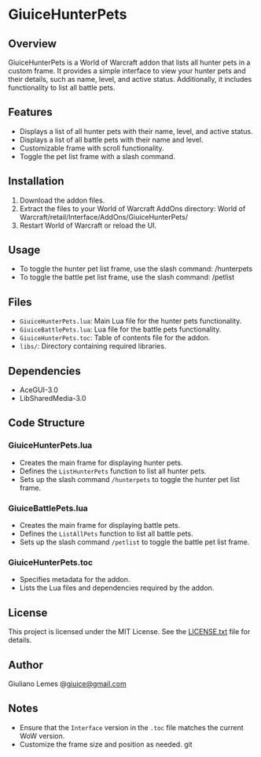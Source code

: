 # GiuiceHunterPets

## Overview

GiuiceHunterPets is a World of Warcraft addon that lists all hunter pets in a custom frame. It provides a simple interface to view your hunter pets and their details, such as name, level, and active status. Additionally, it includes functionality to list all battle pets.

## Features

- Displays a list of all hunter pets with their name, level, and active status.
- Displays a list of all battle pets with their name and level.
- Customizable frame with scroll functionality.
- Toggle the pet list frame with a slash command.

## Installation

1. Download the addon files.
2. Extract the files to your World of Warcraft AddOns directory: World of Warcraft/retail/Interface/AddOns/GiuiceHunterPets/
3. Restart World of Warcraft or reload the UI.

## Usage

- To toggle the hunter pet list frame, use the slash command: /hunterpets
- To toggle the battle pet list frame, use the slash command: /petlist

## Files

- `GiuiceHunterPets.lua`: Main Lua file for the hunter pets functionality.
- `GiuiceBattlePets.lua`: Lua file for the battle pets functionality.
- `GiuiceHunterPets.toc`: Table of contents file for the addon.
- `libs/`: Directory containing required libraries.

## Dependencies

- AceGUI-3.0
- LibSharedMedia-3.0

## Code Structure

### GiuiceHunterPets.lua

- Creates the main frame for displaying hunter pets.
- Defines the `ListHunterPets` function to list all hunter pets.
- Sets up the slash command `/hunterpets` to toggle the hunter pet list frame.

### GiuiceBattlePets.lua

- Creates the main frame for displaying battle pets.
- Defines the `ListAllPets` function to list all battle pets.
- Sets up the slash command `/petlist` to toggle the battle pet list frame.

### GiuiceHunterPets.toc

- Specifies metadata for the addon.
- Lists the Lua files and dependencies required by the addon.

## License

This project is licensed under the MIT License. See the [LICENSE.txt](libs/LICENSE.txt) file for details.

## Author

Giuliano Lemes @giuice@gmail.com

## Notes

- Ensure that the `Interface` version in the `.toc` file matches the current WoW version.
- Customize the frame size and position as needed.
git